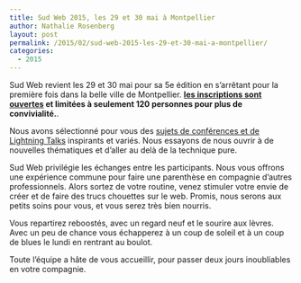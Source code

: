 ```yaml
---
title: Sud Web 2015, les 29 et 30 mai à Montpellier
author: Nathalie Rosenberg
layout: post
permalink: /2015/02/sud-web-2015-les-29-et-30-mai-a-montpellier/
categories:
  - 2015
---
```

Sud Web revient les 29 et 30 mai pour sa 5e édition en s&rsquo;arrêtant pour la première fois dans la belle ville de Montpellier. **[les inscriptions sont ouvertes][1] et limitées à seulement 120 personnes pour plus de convivialité.**.

Nous avons sélectionné pour vous des [sujets de conférences et de Lightning Talks][2] inspirants et variés. Nous essayons de nous ouvrir à de nouvelles thématiques et d&rsquo;aller au delà de la technique pure.

Sud Web privilégie les échanges entre les participants. Nous vous offrons une expérience commune pour faire une parenthèse en compagnie d&rsquo;autres professionnels. Alors sortez de votre routine, venez stimuler votre envie de créer et de faire des trucs chouettes sur le web. Promis, nous serons aux petits soins pour vous, et vous serez très bien nourris.

Vous repartirez reboostés, avec un regard neuf et le sourire aux lèvres. Avec un peu de chance vous échapperez à un coup de soleil et à un coup de blues le lundi en rentrant au boulot.

Toute l&rsquo;équipe a hâte de vous accueillir, pour passer deux jours inoubliables en votre compagnie.

 [1]: http://sudweb.fr/2015/inscription.html
 [2]: http://sudweb.fr/2015/programme.html
